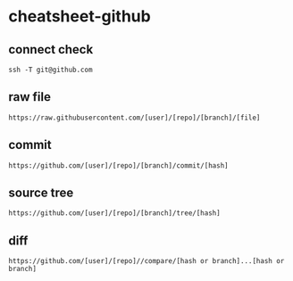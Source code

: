 # cheatsheet-github

## connect check

```
ssh -T git@github.com
```

## raw file

```
https://raw.githubusercontent.com/[user]/[repo]/[branch]/[file]
```

## commit

```
https://github.com/[user]/[repo]/[branch]/commit/[hash]
```

## source tree

```
https://github.com/[user]/[repo]/[branch]/tree/[hash]
```

## diff

```
https://github.com/[user]/[repo]//compare/[hash or branch]...[hash or branch]
```
